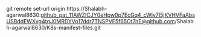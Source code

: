 git remote set-url origin https://Shalabh-agarwal8630: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@github.com/Shalabh-agarwal8630/K8s-manifest-files.git
